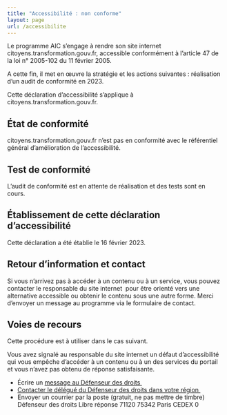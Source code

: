 ```yaml
---
title: "Accessibilité : non conforme"
layout: page
url: /accessibilite
---
```

Le programme AIC s’engage à rendre son site internet citoyens.transformation.gouv.fr, accessible conformément à l’article 47 de la loi n° 2005-102 du 11 février 2005.

A cette fin, il met en œuvre la stratégie et les actions suivantes : réalisation d’un audit de conformité en 2023.

Cette déclaration d’accessibilité s’applique à citoyens.transformation.gouv.fr[](https://eig.etalab.gouv.fr/).

## État de conformité

citoyens.transformation.gouv.fr n’est pas en conformité avec le référentiel général d’amélioration de l’accessibilité. 

## Test de conformité

L’audit de conformité est en attente de réalisation et des tests sont en cours.

## Établissement de cette déclaration d’accessibilité

Cette déclaration a été établie le 16 février 2023.

## Retour d’information et contact

Si vous n’arrivez pas à accéder à un contenu ou à un service, vous pouvez contacter le responsable du site internet  pour être orienté vers une alternative accessible ou obtenir le contenu sous une autre forme. Merci d’envoyer un message [](https://www.inrae.fr/contact)au programme via le formulaire de contact. 

## Voies de recours

Cette procédure est à utiliser dans le cas suivant.

Vous avez signalé au responsable du site internet un défaut d’accessibilité qui vous empêche d’accéder à un contenu ou à un des services du portail et vous n’avez pas obtenu de réponse satisfaisante.

* Écrire un [message au Défenseur des droits ](https://formulaire.defenseurdesdroits.fr/code/afficher.php?ETAPE=accueil_2016)
* [Contacter le délégué du Défenseur des droits dans votre région ](https://www.defenseurdesdroits.fr/saisir/delegues)
* Envoyer un courrier par la poste (gratuit, ne pas mettre de timbre) Défenseur des droits Libre réponse 71120 75342 Paris CEDEX 0